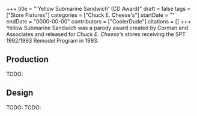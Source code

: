 +++
title = "'Yellow Submarine Sandwich' (CD Award)"
draft = false
tags = ["Store Fixtures"]
categories = ["Chuck E. Cheese's"]
startDate = ""
endDate = "0000-00-00"
contributors = ["CoolerDude"]
citations = []
+++
Yellow Submarine Sandwich was a parody award created by Corman and Associates and released for *Chuck E. Cheese's* stores receiving the SPT 1992/1993 Remodel Program in 1993.

## Production

TODO:

## Design

TODO:
TODO:
